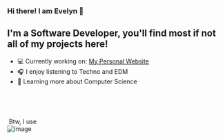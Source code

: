 ### Hi there! I am Evelyn 👋
## I'm a Software Developer, you'll find most if not all of my projects here!
- 💻 Currently working on: [My Personal Website](https://staryhub.net)
- 🎧 I enjoy listening to Techno and EDM 
- 💭 Learning more about Computer Science
‎ 

‎ 

‎ 
‎ ‎

‎ 
Btw, I use<br/>
![image](https://img.shields.io/badge/Arch_Linux-1793D1?style=for-the-badge&logo=arch-linux&logoColor=white)

